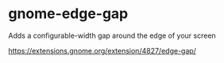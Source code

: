 # gnome-edge-gap
Adds a configurable-width gap around the edge of your screen

https://extensions.gnome.org/extension/4827/edge-gap/
